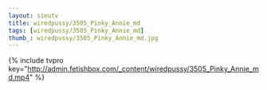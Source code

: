 ```yaml
--- 
layout: sieutv
title: wiredpussy/3505_Pinky_Annie_md
tags: [wiredpussy/3505_Pinky_Annie_md]
thumb_: wiredpussy/3505_Pinky_Annie_md.jpg
---
```

{% include tvpro key="http://admin.fetishbox.com/_content/wiredpussy/3505_Pinky_Annie_md.mp4" %} 
